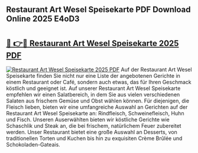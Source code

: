 ## Restaurant Art Wesel Speisekarte PDF Download Online 2025 E4oD3

# <h2><a href="http://gcaclf.nevu.top/?p=Restaurant+Art+Wesel+Speisekarte">🔗 👉🔴 Restaurant Art Wesel Speisekarte 2025 PDF</a></h2>

[![Restaurant Art Wesel Speisekarte 2025 PDF](https://i.imgur.com/dBaPXMq.png)](http://gcaclf.nevu.top/?p=Restaurant+Art+Wesel+Speisekarte)
Auf der Restaurant Art Wesel Speisekarte finden Sie nicht nur eine Liste der angebotenen Gerichte in einem Restaurant oder Café, sondern auch etwas, das für Ihren Geschmack köstlich und geeignet ist. Auf unserer Restaurant Art Wesel Speisekarte empfehlen wir einen Salatbereich, in dem Sie aus vielen verschiedenen Salaten aus frischem Gemüse und Obst wählen können. Für diejenigen, die Fleisch lieben, bieten wir eine umfangreiche Auswahl an Gerichten auf der Restaurant Art Wesel Speisekarte an: Rindfleisch, Schweinefleisch, Huhn und Fisch. Unseren Auserwählten bieten wir köstliche Gerichte wie Schaschlik und Steak an, die bei frischem, natürlichem Feuer zubereitet werden. Unser Restaurant bietet eine große Auswahl an Desserts, von traditionellen Torten und Kuchen bis hin zu exquisiten Crème Brûlée und Schokoladen-Gateais.
